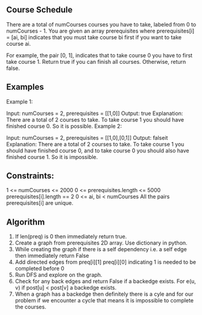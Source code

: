 ## Course Schedule
There are a total of numCourses courses you have to take, labeled from 0 to numCourses - 1. You are given an array prerequisites where prerequisites[i] = [ai, bi] indicates that you must take course bi first if you want to take course ai.

For example, the pair [0, 1], indicates that to take course 0 you have to first take course 1.
Return true if you can finish all courses. Otherwise, return false.

 
## Examples
Example 1:

Input: numCourses = 2, prerequisites = [[1,0]]
Output: true
Explanation: There are a total of 2 courses to take. 
To take course 1 you should have finished course 0. So it is possible.
Example 2:

Input: numCourses = 2, prerequisites = [[1,0],[0,1]]
Output: falseit
Explanation: There are a total of 2 courses to take. 
To take course 1 you should have finished course 0, and to take course 0 you should also have finished course 1. So it is impossible.
 

## Constraints:

1 <= numCourses <= 2000
0 <= prerequisites.length <= 5000
prerequisites[i].length == 2
0 <= ai, bi < numCourses
All the pairs prerequisites[i] are unique.

## Algorithm
1. If len(preq) is 0 then immediately return true.
2. Create a graph from prerequisites 2D array. Use dictionary in python. 
3. While creating the graph if there is a self dependency i.e. a self edge then immediately return False
4. Add directed edges from preq[i][1] preq[i][0] indicating 1 is needed to be completed before 0
4. Run DFS and explore on the graph. 
5. Check for any back edges and return False if a backedge exists. For e(u, v) if post[u] < post[v] a backedge exists. 
6. When a graph has a backedge then definitely there is a cyle and for our problem if we encounter a cycle that means it is impossible to complete the courses. 